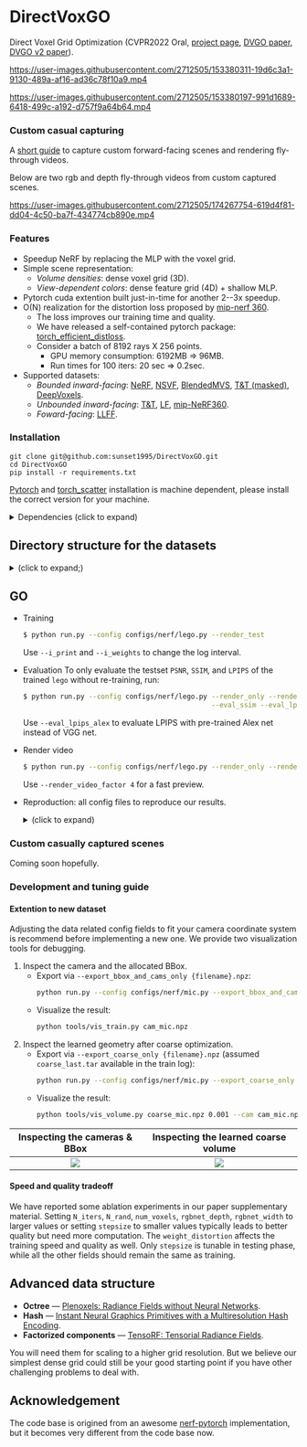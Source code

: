 # DirectVoxGO

Direct Voxel Grid Optimization (CVPR2022 Oral, [project page](https://sunset1995.github.io/dvgo/), [DVGO paper](https://arxiv.org/abs/2111.11215), [DVGO v2 paper](https://arxiv.org/abs/2206.05085)).

https://user-images.githubusercontent.com/2712505/153380311-19d6c3a1-9130-489a-af16-ad36c78f10a9.mp4

https://user-images.githubusercontent.com/2712505/153380197-991d1689-6418-499c-a192-d757f9a64b64.mp4

### Custom casual capturing
A [short guide](https://sunset1995.github.io/dvgo/tutor_forward_facing.html) to capture custom forward-facing scenes and rendering fly-through videos.

Below are two rgb and depth fly-through videos from custom captured scenes.

https://user-images.githubusercontent.com/2712505/174267754-619d4f81-dd04-4c50-ba7f-434774cb890e.mp4

### Features
- Speedup NeRF by replacing the MLP with the voxel grid.
- Simple scene representation:
    - *Volume densities*: dense voxel grid (3D).
    - *View-dependent colors*: dense feature grid (4D) + shallow MLP.
- Pytorch cuda extention built just-in-time for another 2--3x speedup.
- O(N) realization for the distortion loss proposed by [mip-nerf 360](https://jonbarron.info/mipnerf360/).
    - The loss improves our training time and quality.
    - We have released a self-contained pytorch package: [torch_efficient_distloss](https://github.com/sunset1995/torch_efficient_distloss).
    - Consider a batch of 8192 rays X 256 points.
        - GPU memory consumption: 6192MB => 96MB.
        - Run times for 100 iters: 20 sec => 0.2sec.
- Supported datasets:
    - *Bounded inward-facing*: [NeRF](https://drive.google.com/drive/folders/128yBriW1IG_3NJ5Rp7APSTZsJqdJdfc1), [NSVF](https://dl.fbaipublicfiles.com/nsvf/dataset/Synthetic_NSVF.zip), [BlendedMVS](https://dl.fbaipublicfiles.com/nsvf/dataset/BlendedMVS.zip), [T&T (masked)](https://dl.fbaipublicfiles.com/nsvf/dataset/TanksAndTemple.zip), [DeepVoxels](https://drive.google.com/open?id=1ScsRlnzy9Bd_n-xw83SP-0t548v63mPH).
    - *Unbounded inward-facing*: [T&T](https://drive.google.com/file/d/11KRfN91W1AxAW6lOFs4EeYDbeoQZCi87/view?usp=sharing), [LF](https://drive.google.com/file/d/1gsjDjkbTh4GAR9fFqlIDZ__qR9NYTURQ/view?usp=sharing), [mip-NeRF360](https://jonbarron.info/mipnerf360/).
    - *Foward-facing*: [LLFF](https://drive.google.com/drive/folders/14boI-o5hGO9srnWaaogTU5_ji7wkX2S7).


### Installation
```
git clone git@github.com:sunset1995/DirectVoxGO.git
cd DirectVoxGO
pip install -r requirements.txt
```
[Pytorch](https://pytorch.org/) and [torch_scatter](https://github.com/rusty1s/pytorch_scatter) installation is machine dependent, please install the correct version for your machine.

<details>
  <summary> Dependencies (click to expand) </summary>

  - `PyTorch`, `numpy`, `torch_scatter`: main computation.
  - `scipy`, `lpips`: SSIM and LPIPS evaluation.
  - `tqdm`: progress bar.
  - `mmcv`: config system.
  - `opencv-python`: image processing.
  - `imageio`, `imageio-ffmpeg`: images and videos I/O.
  - `Ninja`: to build the newly implemented torch extention just-in-time.
  - `einops`: torch tensor shaping with pretty api.
  - `torch_efficient_distloss`: O(N) realization for the distortion loss.
</details>


## Directory structure for the datasets

<details>
  <summary> (click to expand;) </summary>

    data
    ├── nerf_synthetic     # Link: https://drive.google.com/drive/folders/128yBriW1IG_3NJ5Rp7APSTZsJqdJdfc1
    │   └── [chair|drums|ficus|hotdog|lego|materials|mic|ship]
    │       ├── [train|val|test]
    │       │   └── r_*.png
    │       └── transforms_[train|val|test].json
    │
    ├── Synthetic_NSVF     # Link: https://dl.fbaipublicfiles.com/nsvf/dataset/Synthetic_NSVF.zip
    │   └── [Bike|Lifestyle|Palace|Robot|Spaceship|Steamtrain|Toad|Wineholder]
    │       ├── intrinsics.txt
    │       ├── rgb
    │       │   └── [0_train|1_val|2_test]_*.png
    │       └── pose
    │           └── [0_train|1_val|2_test]_*.txt
    │
    ├── BlendedMVS         # Link: https://dl.fbaipublicfiles.com/nsvf/dataset/BlendedMVS.zip
    │   └── [Character|Fountain|Jade|Statues]
    │       ├── intrinsics.txt
    │       ├── rgb
    │       │   └── [0|1|2]_*.png
    │       └── pose
    │           └── [0|1|2]_*.txt
    │
    ├── TanksAndTemple     # Link: https://dl.fbaipublicfiles.com/nsvf/dataset/TanksAndTemple.zip
    │   └── [Barn|Caterpillar|Family|Ignatius|Truck]
    │       ├── intrinsics.txt
    │       ├── rgb
    │       │   └── [0|1|2]_*.png
    │       └── pose
    │           └── [0|1|2]_*.txt
    │
    ├── deepvoxels         # Link: https://drive.google.com/drive/folders/1ScsRlnzy9Bd_n-xw83SP-0t548v63mPH
    │   └── [train|validation|test]
    │       └── [armchair|cube|greek|vase]
    │           ├── intrinsics.txt
    │           ├── rgb/*.png
    │           └── pose/*.txt
    │
    ├── nerf_llff_data     # Link: https://drive.google.com/drive/folders/128yBriW1IG_3NJ5Rp7APSTZsJqdJdfc1
    │   └── [fern|flower|fortress|horns|leaves|orchids|room|trex]
    │
    ├── tanks_and_temples  # Link: https://drive.google.com/file/d/11KRfN91W1AxAW6lOFs4EeYDbeoQZCi87/view?usp=sharing
    │   └── [tat_intermediate_M60|tat_intermediate_Playground|tat_intermediate_Train|tat_training_Truck]
    │       └── [train|test]
    │           ├── intrinsics/*txt
    │           ├── pose/*txt
    │           └── rgb/*jpg
    │
    ├── lf_data            # Link: https://drive.google.com/file/d/1gsjDjkbTh4GAR9fFqlIDZ__qR9NYTURQ/view?usp=sharing
    │   └── [africa|basket|ship|statue|torch]
    │       └── [train|test]
    │           ├── intrinsics/*txt
    │           ├── pose/*txt
    │           └── rgb/*jpg
    │
    ├── 360_v2             # Link: https://jonbarron.info/mipnerf360/
    │   └── [bicycle|bonsai|counter|garden|kitchen|room|stump]
    │       ├── poses_bounds.npy
    │       └── [images_2|images_4]
    │
    ├── nerf_llff_data     # Link: https://drive.google.com/drive/folders/14boI-o5hGO9srnWaaogTU5_ji7wkX2S7
    │   └── [fern|flower|fortress|horns|leaves|orchids|room|trex]
    │       ├── poses_bounds.npy
    │       └── [images_2|images_4]
    │
    └── co3d               # Link: https://github.com/facebookresearch/co3d
        └── [donut|teddybear|umbrella|...]
            ├── frame_annotations.jgz
            ├── set_lists.json
            └── [129_14950_29917|189_20376_35616|...]
                ├── images
                │   └── frame*.jpg
                └── masks
                    └── frame*.png
</details>



## GO

- Training
    ```bash
    $ python run.py --config configs/nerf/lego.py --render_test
    ```
    Use `--i_print` and `--i_weights` to change the log interval.
- Evaluation
    To only evaluate the testset `PSNR`, `SSIM`, and `LPIPS` of the trained `lego` without re-training, run:
    ```bash
    $ python run.py --config configs/nerf/lego.py --render_only --render_test \
                                                  --eval_ssim --eval_lpips_vgg
    ```
    Use `--eval_lpips_alex` to evaluate LPIPS with pre-trained Alex net instead of VGG net.
- Render video
    ```bash
    $ python run.py --config configs/nerf/lego.py --render_only --render_video
    ```
    Use `--render_video_factor 4` for a fast preview.
- Reproduction: all config files to reproduce our results.
    <details>
        <summary> (click to expand) </summary>

        $ ls configs/*
        configs/blendedmvs:
        Character.py  Fountain.py  Jade.py  Statues.py

        configs/nerf:
        chair.py  drums.py  ficus.py  hotdog.py  lego.py  materials.py  mic.py  ship.py

        configs/nsvf:
        Bike.py  Lifestyle.py  Palace.py  Robot.py  Spaceship.py  Steamtrain.py  Toad.py  Wineholder.py

        configs/tankstemple:
        Barn.py  Caterpillar.py  Family.py  Ignatius.py  Truck.py

        configs/deepvoxels:
        armchair.py  cube.py  greek.py  vase.py

        configs/tankstemple_unbounded:
        M60.py  Playground.py  Train.py  Truck.py

        configs/lf:
        africa.py  basket.py  ship.py  statue.py  torch.py

        configs/nerf_unbounded:
        bicycle.py  bonsai.py  counter.py  garden.py  kitchen.py  room.py  stump.py

        configs/llff:
        fern.py  flower.py  fortress.py  horns.py  leaves.py  orchids.py  room.py  trex.py
    </details>

### Custom casually captured scenes
Coming soon hopefully.

### Development and tuning guide
#### Extention to new dataset
Adjusting the data related config fields to fit your camera coordinate system is recommend before implementing a new one.
We provide two visualization tools for debugging.
1. Inspect the camera and the allocated BBox.
    - Export via `--export_bbox_and_cams_only {filename}.npz`:
      ```bash
      python run.py --config configs/nerf/mic.py --export_bbox_and_cams_only cam_mic.npz
      ```
    - Visualize the result:
      ```bash
      python tools/vis_train.py cam_mic.npz
      ```
2. Inspect the learned geometry after coarse optimization.
    - Export via `--export_coarse_only {filename}.npz` (assumed `coarse_last.tar` available in the train log):
      ```bash
      python run.py --config configs/nerf/mic.py --export_coarse_only coarse_mic.npz
      ```
    - Visualize the result:
      ```bash
      python tools/vis_volume.py coarse_mic.npz 0.001 --cam cam_mic.npz
      ```

| Inspecting the cameras & BBox | Inspecting the learned coarse volume |
|:-:|:-:|
|![](figs/debug_cam_and_bbox.png)|![](figs/debug_coarse_volume.png)|



#### Speed and quality tradeoff
We have reported some ablation experiments in our paper supplementary material.
Setting `N_iters`, `N_rand`, `num_voxels`, `rgbnet_depth`, `rgbnet_width` to larger values or setting `stepsize` to smaller values typically leads to better quality but need more computation.
The `weight_distortion` affects the training speed and quality as well.
Only `stepsize` is tunable in testing phase, while all the other fields should remain the same as training.

## Advanced data structure
- **Octree** — [Plenoxels: Radiance Fields without Neural Networks](https://alexyu.net/plenoxels/).
- **Hash** — [Instant Neural Graphics Primitives with a Multiresolution Hash Encoding](https://nvlabs.github.io/instant-ngp/).
- **Factorized components** — [TensoRF: Tensorial Radiance Fields](https://apchenstu.github.io/TensoRF/).

You will need them for scaling to a higher grid resolution. But we believe our simplest dense grid could still be your good starting point if you have other challenging problems to deal with.

## Acknowledgement
The code base is origined from an awesome [nerf-pytorch](https://github.com/yenchenlin/nerf-pytorch) implementation, but it becomes very different from the code base now.
